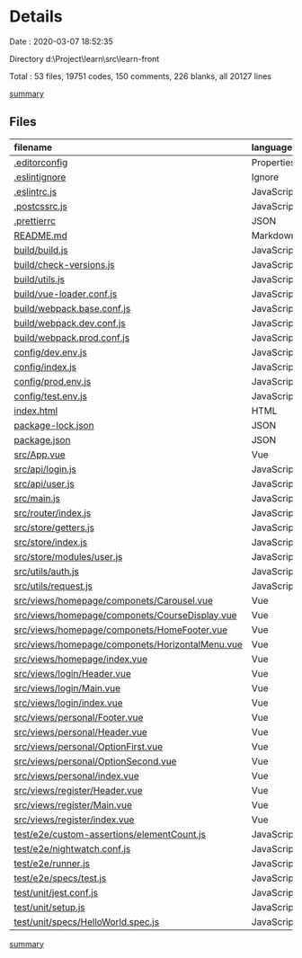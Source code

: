 # Details

Date : 2020-03-07 18:52:35

Directory d:\Project\learn\src\learn-front

Total : 53 files,  19751 codes, 150 comments, 226 blanks, all 20127 lines

[summary](results.md)

## Files
| filename | language | code | comment | blank | total |
| :--- | :--- | ---: | ---: | ---: | ---: |
| [.editorconfig](/.editorconfig) | Properties | 8 | 0 | 2 | 10 |
| [.eslintignore](/.eslintignore) | Ignore | 5 | 0 | 2 | 7 |
| [.eslintrc.js](/.eslintrc.js) | JavaScript | 19 | 8 | 2 | 29 |
| [.postcssrc.js](/.postcssrc.js) | JavaScript | 7 | 2 | 2 | 11 |
| [.prettierrc](/.prettierrc) | JSON | 4 | 0 | 1 | 5 |
| [README.md](/README.md) | Markdown | 20 | 0 | 11 | 31 |
| [build/build.js](/build/build.js) | JavaScript | 35 | 0 | 7 | 42 |
| [build/check-versions.js](/build/check-versions.js) | JavaScript | 45 | 0 | 10 | 55 |
| [build/utils.js](/build/utils.js) | JavaScript | 80 | 5 | 17 | 102 |
| [build/vue-loader.conf.js](/build/vue-loader.conf.js) | JavaScript | 21 | 0 | 2 | 23 |
| [build/webpack.base.conf.js](/build/webpack.base.conf.js) | JavaScript | 85 | 4 | 4 | 93 |
| [build/webpack.dev.conf.js](/build/webpack.dev.conf.js) | JavaScript | 82 | 7 | 7 | 96 |
| [build/webpack.prod.conf.js](/build/webpack.prod.conf.js) | JavaScript | 118 | 24 | 8 | 150 |
| [config/dev.env.js](/config/dev.env.js) | JavaScript | 6 | 0 | 2 | 8 |
| [config/index.js](/config/index.js) | JavaScript | 31 | 30 | 16 | 77 |
| [config/prod.env.js](/config/prod.env.js) | JavaScript | 4 | 0 | 1 | 5 |
| [config/test.env.js](/config/test.env.js) | JavaScript | 6 | 0 | 2 | 8 |
| [index.html](/index.html) | HTML | 11 | 1 | 1 | 13 |
| [package-lock.json](/package-lock.json) | JSON | 16,810 | 0 | 1 | 16,811 |
| [package.json](/package.json) | JSON | 95 | 0 | 1 | 96 |
| [src/App.vue](/src/App.vue) | Vue | 42 | 2 | 3 | 47 |
| [src/api/login.js](/src/api/login.js) | JavaScript | 26 | 0 | 3 | 29 |
| [src/api/user.js](/src/api/user.js) | JavaScript | 43 | 0 | 4 | 47 |
| [src/main.js](/src/main.js) | JavaScript | 20 | 6 | 4 | 30 |
| [src/router/index.js](/src/router/index.js) | JavaScript | 49 | 0 | 5 | 54 |
| [src/store/getters.js](/src/store/getters.js) | JavaScript | 6 | 0 | 1 | 7 |
| [src/store/index.js](/src/store/index.js) | JavaScript | 12 | 0 | 4 | 16 |
| [src/store/modules/user.js](/src/store/modules/user.js) | JavaScript | 66 | 3 | 5 | 74 |
| [src/utils/auth.js](/src/utils/auth.js) | JavaScript | 21 | 0 | 6 | 27 |
| [src/utils/request.js](/src/utils/request.js) | JavaScript | 56 | 8 | 5 | 69 |
| [src/views/homepage/componets/Carousel.vue](/src/views/homepage/componets/Carousel.vue) | Vue | 224 | 0 | 5 | 229 |
| [src/views/homepage/componets/CourseDisplay.vue](/src/views/homepage/componets/CourseDisplay.vue) | Vue | 95 | 2 | 3 | 100 |
| [src/views/homepage/componets/HomeFooter.vue](/src/views/homepage/componets/HomeFooter.vue) | Vue | 82 | 2 | 6 | 90 |
| [src/views/homepage/componets/HorizontalMenu.vue](/src/views/homepage/componets/HorizontalMenu.vue) | Vue | 126 | 3 | 5 | 134 |
| [src/views/homepage/index.vue](/src/views/homepage/index.vue) | Vue | 51 | 0 | 3 | 54 |
| [src/views/login/Header.vue](/src/views/login/Header.vue) | Vue | 33 | 0 | 3 | 36 |
| [src/views/login/Main.vue](/src/views/login/Main.vue) | Vue | 186 | 3 | 3 | 192 |
| [src/views/login/index.vue](/src/views/login/index.vue) | Vue | 32 | 0 | 3 | 35 |
| [src/views/personal/Footer.vue](/src/views/personal/Footer.vue) | Vue | 38 | 5 | 5 | 48 |
| [src/views/personal/Header.vue](/src/views/personal/Header.vue) | Vue | 126 | 3 | 6 | 135 |
| [src/views/personal/OptionFirst.vue](/src/views/personal/OptionFirst.vue) | Vue | 23 | 0 | 3 | 26 |
| [src/views/personal/OptionSecond.vue](/src/views/personal/OptionSecond.vue) | Vue | 371 | 3 | 5 | 379 |
| [src/views/personal/index.vue](/src/views/personal/index.vue) | Vue | 120 | 1 | 3 | 124 |
| [src/views/register/Header.vue](/src/views/register/Header.vue) | Vue | 33 | 0 | 3 | 36 |
| [src/views/register/Main.vue](/src/views/register/Main.vue) | Vue | 204 | 3 | 4 | 211 |
| [src/views/register/index.vue](/src/views/register/index.vue) | Vue | 32 | 0 | 3 | 35 |
| [test/e2e/custom-assertions/elementCount.js](/test/e2e/custom-assertions/elementCount.js) | JavaScript | 18 | 8 | 2 | 28 |
| [test/e2e/nightwatch.conf.js](/test/e2e/nightwatch.conf.js) | JavaScript | 40 | 1 | 6 | 47 |
| [test/e2e/runner.js](/test/e2e/runner.js) | JavaScript | 33 | 8 | 8 | 49 |
| [test/e2e/specs/test.js](/test/e2e/specs/test.js) | JavaScript | 12 | 5 | 3 | 20 |
| [test/unit/jest.conf.js](/test/unit/jest.conf.js) | JavaScript | 27 | 3 | 1 | 31 |
| [test/unit/setup.js](/test/unit/setup.js) | JavaScript | 2 | 0 | 2 | 4 |
| [test/unit/specs/HelloWorld.spec.js](/test/unit/specs/HelloWorld.spec.js) | JavaScript | 10 | 0 | 2 | 12 |

[summary](results.md)